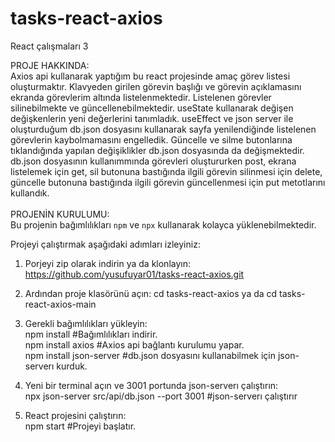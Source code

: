 # tasks-react-axios
 React çalışmaları 3

PROJE HAKKINDA:  
 Axios api kullanarak yaptığım bu react projesinde amaç görev listesi oluşturmaktır. Klavyeden girilen görevin başlığı ve görevin açıklamasını ekranda görevlerim altında listelenmektedir. Listelenen görevler silinebilmekte ve güncellenebilmektedir. useState kullanarak değişen değişkenlerin yeni değerlerini tanımladık. useEffect ve json server ile oluşturduğum db.json dosyasını kullanarak sayfa yenilendiğinde listelenen görevlerin kaybolmamasını engelledik. Güncelle ve silme butonlarına tıklandığında yapılan değişiklikler db.json dosyasında da değişmektedir. db.json dosyasının kullanımmında görevleri oluştururken post, ekrana listelemek için get, sil butonuna bastığında ilgili görevin silinmesi için delete, güncelle butonuna bastığında ilgili görevin güncellenmesi için put metotlarını kullandık. 
<br/>
<br/>
PROJENİN KURULUMU:  <br/>
Bu projenin bağımlılıkları `npm` ve `npx` kullanarak kolayca yüklenebilmektedir.

 Projeyi çalıştırmak aşağıdaki adımları izleyiniz:
 1) Porjeyi zip olarak indirin ya da klonlayın:
 https://github.com/yusufuyar01/tasks-react-axios.git
 
2) Ardından proje klasörünü açın:
   cd tasks-react-axios ya da  cd tasks-react-axios-main
3) Gerekli bağımlılıkları yükleyin:<br/>
 npm install  #Bağımlılıkları indirir. <br/> 
 npm install axios  #Axios api bağlantı kurulumu yapar.<br/>
 npm install json-server  #db.json dosyasını kullanabilmek için json-serverı kurduk.<br/>
4) Yeni bir terminal açın ve 3001 portunda json-serverı çalıştırın:<br/>
 npx json-server src/api/db.json --port 3001 #json-serverı çalıştırır
5)  React projesini çalıştırın:<br/>
 npm start  #Projeyi başlatır.<br/>
 
 
<br/>
